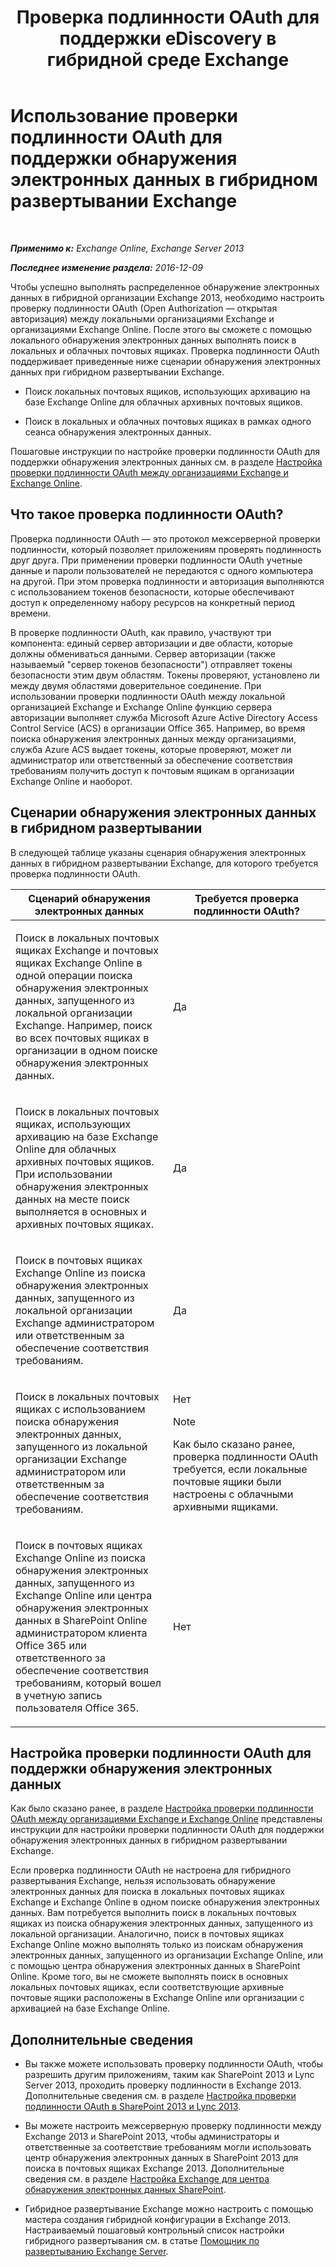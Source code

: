 ﻿---
title: 'Проверка подлинности OAuth для поддержки eDiscovery в гибридной среде Exchange'
TOCTitle: Использование проверки подлинности OAuth для поддержки обнаружения электронных данных в гибридном развертывании Exchange
ms:assetid: b069f8db-fbe1-4047-ad97-d00172ee6a12
ms:mtpsurl: https://technet.microsoft.com/ru-ru/library/Dn497703(v=EXCHG.150)
ms:contentKeyID: 61292929
ms.date: 04/30/2018
mtps_version: v=EXCHG.150
ms.translationtype: HT
---

# Использование проверки подлинности OAuth для поддержки обнаружения электронных данных в гибридном развертывании Exchange

 

_**Применимо к:** Exchange Online, Exchange Server 2013_

_**Последнее изменение раздела:** 2016-12-09_

Чтобы успешно выполнять распределенное обнаружение электронных данных в гибридной организации Exchange 2013, необходимо настроить проверку подлинности OAuth (Open Authorization — открытая авторизация) между локальными организациями Exchange и организациями Exchange Online. После этого вы сможете с помощью локального обнаружения электронных данных выполнять поиск в локальных и облачных почтовых ящиках. Проверка подлинности OAuth поддерживает приведенные ниже сценарии обнаружения электронных данных при гибридном развертывании Exchange.

  - Поиск локальных почтовых ящиков, использующих архивацию на базе Exchange Online для облачных архивных почтовых ящиков.

  - Поиск в локальных и облачных почтовых ящиках в рамках одного сеанса обнаружения электронных данных.

Пошаговые инструкции по настройке проверки подлинности OAuth для поддержки обнаружения электронных данных см. в разделе [Настройка проверки подлинности OAuth между организациями Exchange и Exchange Online](configure-oauth-authentication-between-exchange-and-exchange-online-organizations-exchange-2013-help.md).

## Что такое проверка подлинности OAuth?

Проверка подлинности OAuth — это протокол межсерверной проверки подлинности, который позволяет приложениям проверять подлинность друг друга. При применении проверки подлинности OAuth учетные данные и пароли пользователей не передаются с одного компьютера на другой. При этом проверка подлинности и авторизация выполняются с использованием токенов безопасности, которые обеспечивают доступ к определенному набору ресурсов на конкретный период времени.

В проверке подлинности OAuth, как правило, участвуют три компонента: единый сервер авторизации и две области, которые должны обмениваться данными. Сервер авторизации (также называемый "сервер токенов безопасности") отправляет токены безопасности этим двум областям. Токены проверяют, установлено ли между двумя областями доверительное соединение. При использовании проверки подлинности OAuth между локальной организацией Exchange и Exchange Online функцию сервера авторизации выполняет служба Microsoft Azure Active Directory Access Control Service (ACS) в организации Office 365. Например, во время поиска обнаружения электронных данных между организациями, служба Azure ACS выдает токены, которые проверяют, может ли администратор или ответственный за обеспечение соответствия требованиям получить доступ к почтовым ящикам в организации Exchange Online и наоборот.

## Сценарии обнаружения электронных данных в гибридном развертывании

В следующей таблице указаны сценария обнаружения электронных данных в гибридном развертывании Exchange, для которого требуется проверка подлинности OAuth.


<table>
<colgroup>
<col style="width: 50%" />
<col style="width: 50%" />
</colgroup>
<thead>
<tr class="header">
<th>Сценарий обнаружения электронных данных</th>
<th>Требуется проверка подлинности OAuth?</th>
</tr>
</thead>
<tbody>
<tr class="odd">
<td><p>Поиск в локальных почтовых ящиках Exchange и почтовых ящиках Exchange Online в одной операции поиска обнаружения электронных данных, запущенного из локальной организации Exchange. Например, поиск во всех почтовых ящиках в организации в одном поиске обнаружения электронных данных.</p></td>
<td><p>Да</p></td>
</tr>
<tr class="even">
<td><p>Поиск в локальных почтовых ящиках, использующих архивацию на базе Exchange Online для облачных архивных почтовых ящиков. При использовании обнаружения электронных данных на месте поиск выполняется в основных и архивных почтовых ящиках.</p></td>
<td><p>Да</p></td>
</tr>
<tr class="odd">
<td><p>Поиск в почтовых ящиках Exchange Online из поиска обнаружения электронных данных, запущенного из локальной организации Exchange администратором или ответственным за обеспечение соответствия требованиям.</p></td>
<td><p>Да</p></td>
</tr>
<tr class="even">
<td><p>Поиск в локальных почтовых ящиках с использованием поиска обнаружения электронных данных, запущенного из локальной организации Exchange администратором или ответственным за обеспечение соответствия требованиям.</p></td>
<td><p>Нет</p>

> [!NOTE]  
> Как было сказано ранее, проверка подлинности OAuth требуется, если локальные почтовые ящики были настроены с облачными архивными ящиками.

</td>
</tr>
<tr class="odd">
<td><p>Поиск в почтовых ящиках Exchange Online из поиска обнаружения электронных данных, запущенного из Exchange Online или центра обнаружения электронных данных в SharePoint Online администратором клиента Office 365 или ответственного за обеспечение соответствия требованиям, который вошел в учетную запись пользователя Office 365.</p></td>
<td><p>Нет</p></td>
</tr>
</tbody>
</table>


## Настройка проверки подлинности OAuth для поддержки обнаружения электронных данных

Как было сказано ранее, в разделе [Настройка проверки подлинности OAuth между организациями Exchange и Exchange Online](configure-oauth-authentication-between-exchange-and-exchange-online-organizations-exchange-2013-help.md) представлены инструкции для настройки проверки подлинности OAuth для поддержки обнаружения электронных данных в гибридном развертывании Exchange.

Если проверка подлинности OAuth не настроена для гибридного развертывания Exchange, нельзя использовать обнаружение электронных данных для поиска в локальных почтовых ящиках Exchange и Exchange Online в одном поиске обнаружения электронных данных. Вам потребуется выполнить поиск в локальных почтовых ящиках из поиска обнаружения электронных данных, запущенного из локальной организации. Аналогично, поиск в почтовых ящиках Exchange Online можно выполнять только из поискам обнаружения электронных данных, запущенного из организации Exchange Online, или с помощью центра обнаружения электронных данных в SharePoint Online. Кроме того, вы не сможете выполнять поиск в основных локальных почтовых ящиках, если соответствующие архивные почтовые ящики расположены в Exchange Online или организации с архивацией на базе Exchange Online.

## Дополнительные сведения

  - Вы также можете использовать проверку подлинности OAuth, чтобы разрешить другим приложениям, таким как SharePoint 2013 и Lync Server 2013, проходить проверку подлинности в Exchange 2013. Дополнительные сведения см. в разделе [Настройка проверки подлинности OAuth в SharePoint 2013 и Lync 2013](configure-oauth-authentication-with-sharepoint-2013-and-lync-2013-exchange-2013-help.md).

  - Вы можете настроить межсерверную проверку подлинности между Exchange 2013 и SharePoint 2013, чтобы администраторы и ответственные за соответствие требованиям могли использовать центр обнаружения электронных данных в SharePoint 2013 для поиска в почтовых ящиках Exchange 2013. Дополнительные сведения см. в разделе [Настройка Exchange для центра обнаружения электронных данных SharePoint](configure-exchange-for-sharepoint-ediscovery-center-exchange-2013-help.md).

  - Гибридное развертывание Exchange можно настроить с помощью мастера создания гибридной конфигурации в Exchange 2013. Настраиваемый пошаговый контрольный список настройки гибридного развертывания см. в статье [Помощник по развертыванию Exchange Server](https://go.microsoft.com/fwlink/p/?linkid=277105).

